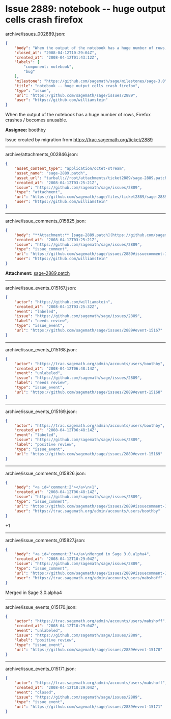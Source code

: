 # Issue 2889: notebook -- huge output cells crash firefox

archive/issues_002889.json:
```json
{
    "body": "When the output of the notebook has a huge number of rows, Firefox crashes / becomes unusable. \n\n**Assignee:** boothby\n\nIssue created by migration from https://trac.sagemath.org/ticket/2889\n\n",
    "closed_at": "2008-04-12T10:29:04Z",
    "created_at": "2008-04-12T01:43:12Z",
    "labels": [
        "component: notebook",
        "bug"
    ],
    "milestone": "https://github.com/sagemath/sage/milestones/sage-3.0",
    "title": "notebook -- huge output cells crash firefox",
    "type": "issue",
    "url": "https://github.com/sagemath/sage/issues/2889",
    "user": "https://github.com/williamstein"
}
```
When the output of the notebook has a huge number of rows, Firefox crashes / becomes unusable. 

**Assignee:** boothby

Issue created by migration from https://trac.sagemath.org/ticket/2889





---

archive/attachments_002846.json:
```json
{
    "asset_content_type": "application/octet-stream",
    "asset_name": "sage-2889.patch",
    "asset_url": "tarball://root/attachments/ticket2889/sage-2889.patch",
    "created_at": "2008-04-12T03:25:21Z",
    "issue": "https://github.com/sagemath/sage/issues/2889",
    "type": "attachment",
    "url": "https://github.com/sagemath/sage/files/ticket2889/sage-2889.patch",
    "user": "https://github.com/williamstein"
}
```



---

archive/issue_comments_015825.json:
```json
{
    "body": "**Attachment:** [sage-2889.patch](https://github.com/sagemath/sage/files/ticket2889/sage-2889.patch)",
    "created_at": "2008-04-12T03:25:21Z",
    "issue": "https://github.com/sagemath/sage/issues/2889",
    "type": "issue_comment",
    "url": "https://github.com/sagemath/sage/issues/2889#issuecomment-15825",
    "user": "https://github.com/williamstein"
}
```

**Attachment:** [sage-2889.patch](https://github.com/sagemath/sage/files/ticket2889/sage-2889.patch)



---

archive/issue_events_015167.json:
```json
{
    "actor": "https://github.com/williamstein",
    "created_at": "2008-04-12T03:25:32Z",
    "event": "labeled",
    "issue": "https://github.com/sagemath/sage/issues/2889",
    "label": "needs review",
    "type": "issue_event",
    "url": "https://github.com/sagemath/sage/issues/2889#event-15167"
}
```



---

archive/issue_events_015168.json:
```json
{
    "actor": "https://trac.sagemath.org/admin/accounts/users/boothby",
    "created_at": "2008-04-12T06:48:14Z",
    "event": "unlabeled",
    "issue": "https://github.com/sagemath/sage/issues/2889",
    "label": "needs review",
    "type": "issue_event",
    "url": "https://github.com/sagemath/sage/issues/2889#event-15168"
}
```



---

archive/issue_events_015169.json:
```json
{
    "actor": "https://trac.sagemath.org/admin/accounts/users/boothby",
    "created_at": "2008-04-12T06:48:14Z",
    "event": "labeled",
    "issue": "https://github.com/sagemath/sage/issues/2889",
    "label": "positive review",
    "type": "issue_event",
    "url": "https://github.com/sagemath/sage/issues/2889#event-15169"
}
```



---

archive/issue_comments_015826.json:
```json
{
    "body": "<a id='comment:2'></a>\n+1",
    "created_at": "2008-04-12T06:48:14Z",
    "issue": "https://github.com/sagemath/sage/issues/2889",
    "type": "issue_comment",
    "url": "https://github.com/sagemath/sage/issues/2889#issuecomment-15826",
    "user": "https://trac.sagemath.org/admin/accounts/users/boothby"
}
```

<a id='comment:2'></a>
+1



---

archive/issue_comments_015827.json:
```json
{
    "body": "<a id='comment:3'></a>\nMerged in Sage 3.0.alpha4",
    "created_at": "2008-04-12T10:29:04Z",
    "issue": "https://github.com/sagemath/sage/issues/2889",
    "type": "issue_comment",
    "url": "https://github.com/sagemath/sage/issues/2889#issuecomment-15827",
    "user": "https://trac.sagemath.org/admin/accounts/users/mabshoff"
}
```

<a id='comment:3'></a>
Merged in Sage 3.0.alpha4



---

archive/issue_events_015170.json:
```json
{
    "actor": "https://trac.sagemath.org/admin/accounts/users/mabshoff",
    "created_at": "2008-04-12T10:29:04Z",
    "event": "unlabeled",
    "issue": "https://github.com/sagemath/sage/issues/2889",
    "label": "positive review",
    "type": "issue_event",
    "url": "https://github.com/sagemath/sage/issues/2889#event-15170"
}
```



---

archive/issue_events_015171.json:
```json
{
    "actor": "https://trac.sagemath.org/admin/accounts/users/mabshoff",
    "created_at": "2008-04-12T10:29:04Z",
    "event": "closed",
    "issue": "https://github.com/sagemath/sage/issues/2889",
    "type": "issue_event",
    "url": "https://github.com/sagemath/sage/issues/2889#event-15171"
}
```
